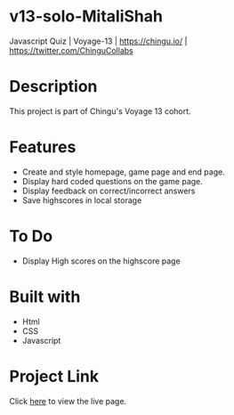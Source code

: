 # v13-solo-MitaliShah
Javascript Quiz | Voyage-13 | https://chingu.io/ | https://twitter.com/ChinguCollabs

# Description
This project is part of Chingu's Voyage 13 cohort. 

# Features
- Create and style homepage, game page and end page.
- Display hard coded questions on the game page.
- Display feedback on correct/incorrect answers
- Save highscores in local storage

# To Do

- Display High scores on the highscore page

# Built with
- Html
- CSS 
- Javascript

# Project Link

Click [here](https://chingu-voyages.github.io/v13-solo-MitaliShah) to view the live page.



